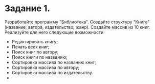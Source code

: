 # Задание 1.
Разработайте программу "Библиотека". 
Создайте структуру "Книга" (название, автора, издательство, жанр). 
Создайте массив из 10 книг.
Реализуйте для него следующие возможности:
- Редактировать книгу;
- Печать всех книг;
- Поиск книг по автору;
- Поиск книги по названию;
- Сортировка массива по названию книг;
- Сортировка массива по автору;
- Сортировка массива по издательству.
- 
